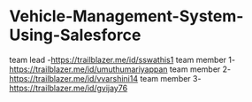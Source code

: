 # Vehicle-Management-System-Using-Salesforce

team lead    -https://trailblazer.me/id/sswathis1
team member 1-https://trailblazer.me/id/umuthumariyappan
team member 2-https://trailblazer.me/id/vvarshini14
team member 3-https://trailblazer.me/id/gvijay76
